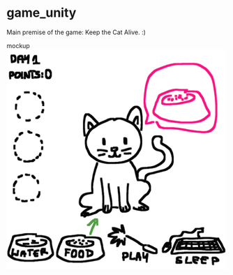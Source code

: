 # game_unity
 
Main premise of the game: Keep the Cat Alive. :) 

mockup
![](https://github.com/kryzin/game_unity/blob/main/IMG_2811.gif)
